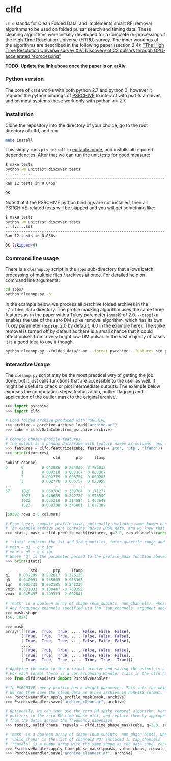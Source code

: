 # clfd

``clfd`` stands for Clean Folded Data, and implements smart RFI removal algorithms to be used on folded pulsar search and timing data. These cleaning algorithms were initially developed for a complete re-processing of the High Time Resolution Universe (HTRU) survey. The inner workings of the algorithms are described in the following paper (section 2.4):
["The High Time Resolution Universe survey XIV: Discovery of 23 pulsars through GPU-accelerated reprocessing"](https://arxiv.org/abs/ABCD.1234)

**TODO: Update the link above once the paper is on arXiv.**

### Python version

The core of ``clfd`` works with both python 2.7 and python 3; however it requires the python bindings of [PSRCHIVE](http://psrchive.sourceforge.net/) to interact with psrfits archives, and on most systems these work only with python <= 2.7.

### Installation

Clone the repository into the directory of your choice, go to the root directory of clfd, and run

```bash
make install
```

This simply runs ```pip install``` in [editable mode](https://pip.pypa.io/en/latest/reference/pip_install/#editable-installs), and installs all required dependencies. After that we can run the unit tests for good measure:

```bash
$ make tests
python -m unittest discover tests
............
----------------------------------------------------------------------
Ran 12 tests in 0.645s

OK
```

Note that if the PSRCHIVE python bindings are not installed, then all PSRCHIVE-related tests will be skipped and you will get something like:

```bash
$ make tests
python -m unittest discover tests
...s.....sss
----------------------------------------------------------------------
Ran 12 tests in 0.058s

OK (skipped=4)
```


### Command line usage

There is a ``cleanup.py`` script in the ``apps`` sub-directory that allows batch processing of multiple files / archives at once. For detailed help on command line arguments:

```bash
cd apps/
python cleanup.py -h
```

In the example below, we process all psrchive folded archives in the ``~/folded_data`` directory. The profile
masking algorithm uses the same three features as in the paper with a Tukey parameter (``qmask``) of 2.0.
``--despike`` enables the use of the zero DM spike removal algorithm, which has its own Tukey parameter (``qspike``,
2.0 by default, 4.0 in the example here). The spike removal is turned off by default as there is a small
chance that it could affect pulses from a very bright low-DM pulsar. In the vast majority of cases it is
a good idea to use it though.

```bash
python cleanup.py ~/folded_data/*.ar --format psrchive --features std ptp lfamp --qmask 2.0 --despike --qspike 4.0
```

### Interactive Usage

The ``cleanup.py`` script may be the most practical way of getting the job done, but it just calls functions that are accessible to the user as well. It might be useful to check or plot intermediate outputs. The example below exposes the computation steps: featurization, outlier flagging and application of the outlier mask to the original archive.

```python
>>> import psrchive
>>> import clfd

# Load folded archive produced with PSRCHIVE
>>> archive = psrchive.Archive_load("archive.ar")
>>> cube = clfd.DataCube.from_psrchive(archive)

# Compute chosen profile features.
# The output is a pandas DataFrame with feature names as columns, and (subint, channel) tuples as rows.
>>> features = clfd.featurize(cube, features=('std', 'ptp', 'lfamp'))
>>> print(features)
                     std       ptp     lfamp
subint channel                              
0      0        0.042826  0.224936  0.786012
       1        0.000210  0.003367  0.003367
       2        0.002779  0.006757  0.009283
       3        0.002778  0.006757  0.020955
...                  ...       ...       ...
57     1020     0.050708  0.309764  0.171277
       1021     0.048685  0.272727  0.928349
       1022     0.055210  0.314584  1.463649
       1023     0.058338  0.346801  1.077389

[59392 rows x 3 columns]

# From there, compute profile mask, optionally excluding some known bad channels from the analysis. 
# The example archive here contains Parkes BPSR data, and we know that the first 150 channels are always bad.
>>> stats, mask = clfd.profile_mask(features, q=2.0, zap_channels=range(150))

# 'stats' contains the 1st and 3rd quantiles, inter-quartile range and min/max acceptable values for each feature.
# vmin = q1 - q x iqr
# vmax = q3 + q x iqr
# Where 'q' is the parameter passed to the profile_mask function above.
>>> print(stats)

           std       ptp     lfamp
q1    0.037299  0.202817  0.376125
q3    0.040031  0.235003  0.918363
iqr   0.002733  0.032185  0.542239
vmin  0.031833  0.138447 -0.708352
vmax  0.045497  0.299373  2.002841

# 'mask' is a boolean array of shape (num_subints, num_channels), whose value is True for bad profiles.
# Any frequency channels specified via the 'zap_channels' argument above are forcibly set to True
>>> mask.shape
(58, 1024)

>>> mask
array([[ True,  True,  True, ..., False, False, False],
       [ True,  True,  True, ..., False, False, False],
       [ True,  True,  True, ..., False, False, False],
       ...,
       [ True,  True,  True, ..., False, False, False],
       [ True,  True,  True, ..., False, False, False],
       [ True,  True,  True, ...,  True,  True,  True]])

# Applying the mask to the original archive and saving the output is a format-dependent operation. 
# For each format there is a corresponding Handler class in the clfd.handlers sub-module, which implements methods to apply a mask to the original file and save the output.
>>> from clfd.handlers import PsrchiveHandler

# In PSRCHIVE, every profile has a weight parameter. This sets the weight of every bad profile to 0.
# We can then save the clean data as a new archive in PSRFITS format.
>>> PsrchiveHandler.apply_profile_mask(mask, archive)
>>> PsrchiveHandler.save("archive_clean.ar", archive)

# Optionally, we can then use the zero DM spike removal algorithm. Here the idea is to look for
# outliers in the zero DM time-phase plot, and replace them by appropriate values (inferred 
# from the data) across the frequency dimension.
>>> tpmask, valid_chans, repvals = clfd.time_phase_mask(cube, q=2.0, zap_channels=zap_channels)

# 'mask' is a boolean array of shape (num_subints, num_phase_bins), whose value is True for bad time-phase bins.
# 'valid_chans' is the list of channels NOT included in zap_channels
# 'repvals' is a numpy array with the same shape as the data cube, containing appropriate replacement values
>>> PsrchiveHandler.apply_time_phase_mask(tpmask, valid_chans, repvals, archive)
>>> PsrchiveHandler.save("archive_cleanest.ar", archive)
```
